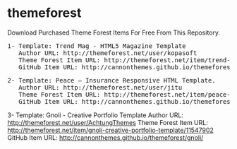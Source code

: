 # themeforest
Download Purchased Theme Forest Items For Free From This Repository. 

<pre>
1- Template: Trend Mag - HTML5 Magazine Template 
   Author URL: http://themeforest.net/user/kopasoft
   Theme Forest Item URL: http://themeforest.net/item/trend-mag-html5-magazine-template/11577441
   GitHub Item URL: http://cannonthemes.github.io/themeforest/trendmag/
</pre>
   
<pre>
2- Template: Peace – Insurance Responsive HTML Template.
   Author URL: http://themeforest.net/user/jitu
   Theme Forest Item URL: http://themeforest.net/item/peace-insurance-responsive-html-template/11509477
   GitHub Item URL: http://cannonthemes.github.io/themeforest/insurance/
</pre>

3- Template: Gnoli - Creative Portfolio Template
   Author URL: http://themeforest.net/user/AchtungThemes
   Theme Forest Item URL: http://themeforest.net/item/gnoli-creative-portfolio-template/11547902
   GitHub Item URL: http://cannonthemes.github.io/themeforest/gnoli/
</pre>
